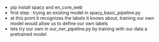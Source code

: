 - pip install spacy and en_core_web
- first step : trying an existing model in spacy_basic_pipeline.py
- at this point it recognizes the labels it knows about, training our own model would allow us to define our own labels
- lets try our own in our_ner_pipeline.py by training with our data a pretrained model
